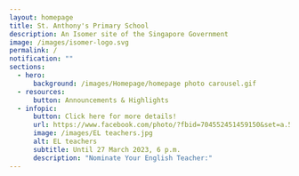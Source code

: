```yaml
---
layout: homepage
title: St. Anthony's Primary School
description: An Isomer site of the Singapore Government
image: /images/isomer-logo.svg
permalink: /
notification: ""
sections:
  - hero:
      background: /images/Homepage/homepage photo carousel.gif
  - resources:
      button: Announcements & Highlights
  - infopic:
      button: Click here for more details!
      url: https://www.facebook.com/photo/?fbid=704552451459150&set=a.560537479193982
      image: /images/EL teachers.jpg
      alt: EL teachers
      subtitle: Until 27 March 2023, 6 p.m.
      description: "Nominate Your English Teacher:"
---
```

